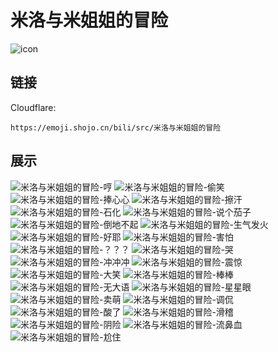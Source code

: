 # 米洛与米姐姐的冒险
![icon](https://emoji.shojo.cn/bili/src/米洛与米姐姐的冒险/icon.png)
## 链接
Cloudflare:
```
https://emoji.shojo.cn/bili/src/米洛与米姐姐的冒险
```
## 展示
![米洛与米姐姐的冒险-哼](https://emoji.shojo.cn/bili/src/米洛与米姐姐的冒险/米洛与米姐姐的冒险-哼.png)
![米洛与米姐姐的冒险-偷笑](https://emoji.shojo.cn/bili/src/米洛与米姐姐的冒险/米洛与米姐姐的冒险-偷笑.png)
![米洛与米姐姐的冒险-捧心心](https://emoji.shojo.cn/bili/src/米洛与米姐姐的冒险/米洛与米姐姐的冒险-捧心心.png)
![米洛与米姐姐的冒险-擦汗](https://emoji.shojo.cn/bili/src/米洛与米姐姐的冒险/米洛与米姐姐的冒险-擦汗.png)
![米洛与米姐姐的冒险-石化](https://emoji.shojo.cn/bili/src/米洛与米姐姐的冒险/米洛与米姐姐的冒险-石化.png)
![米洛与米姐姐的冒险-说个茄子](https://emoji.shojo.cn/bili/src/米洛与米姐姐的冒险/米洛与米姐姐的冒险-说个茄子.png)
![米洛与米姐姐的冒险-倒地不起](https://emoji.shojo.cn/bili/src/米洛与米姐姐的冒险/米洛与米姐姐的冒险-倒地不起.png)
![米洛与米姐姐的冒险-生气发火](https://emoji.shojo.cn/bili/src/米洛与米姐姐的冒险/米洛与米姐姐的冒险-生气发火.png)
![米洛与米姐姐的冒险-好耶](https://emoji.shojo.cn/bili/src/米洛与米姐姐的冒险/米洛与米姐姐的冒险-好耶.png)
![米洛与米姐姐的冒险-害怕](https://emoji.shojo.cn/bili/src/米洛与米姐姐的冒险/米洛与米姐姐的冒险-害怕.png)
![米洛与米姐姐的冒险-？？？](https://emoji.shojo.cn/bili/src/米洛与米姐姐的冒险/米洛与米姐姐的冒险-？？？.png)
![米洛与米姐姐的冒险-哭](https://emoji.shojo.cn/bili/src/米洛与米姐姐的冒险/米洛与米姐姐的冒险-哭.png)
![米洛与米姐姐的冒险-冲冲冲](https://emoji.shojo.cn/bili/src/米洛与米姐姐的冒险/米洛与米姐姐的冒险-冲冲冲.png)
![米洛与米姐姐的冒险-震惊](https://emoji.shojo.cn/bili/src/米洛与米姐姐的冒险/米洛与米姐姐的冒险-震惊.png)
![米洛与米姐姐的冒险-大笑](https://emoji.shojo.cn/bili/src/米洛与米姐姐的冒险/米洛与米姐姐的冒险-大笑.png)
![米洛与米姐姐的冒险-棒棒](https://emoji.shojo.cn/bili/src/米洛与米姐姐的冒险/米洛与米姐姐的冒险-棒棒.png)
![米洛与米姐姐的冒险-无大语](https://emoji.shojo.cn/bili/src/米洛与米姐姐的冒险/米洛与米姐姐的冒险-无大语.png)
![米洛与米姐姐的冒险-星星眼](https://emoji.shojo.cn/bili/src/米洛与米姐姐的冒险/米洛与米姐姐的冒险-星星眼.png)
![米洛与米姐姐的冒险-卖萌](https://emoji.shojo.cn/bili/src/米洛与米姐姐的冒险/米洛与米姐姐的冒险-卖萌.png)
![米洛与米姐姐的冒险-调侃](https://emoji.shojo.cn/bili/src/米洛与米姐姐的冒险/米洛与米姐姐的冒险-调侃.png)
![米洛与米姐姐的冒险-酸了](https://emoji.shojo.cn/bili/src/米洛与米姐姐的冒险/米洛与米姐姐的冒险-酸了.png)
![米洛与米姐姐的冒险-滑稽](https://emoji.shojo.cn/bili/src/米洛与米姐姐的冒险/米洛与米姐姐的冒险-滑稽.png)
![米洛与米姐姐的冒险-阴险](https://emoji.shojo.cn/bili/src/米洛与米姐姐的冒险/米洛与米姐姐的冒险-阴险.png)
![米洛与米姐姐的冒险-流鼻血](https://emoji.shojo.cn/bili/src/米洛与米姐姐的冒险/米洛与米姐姐的冒险-流鼻血.png)
![米洛与米姐姐的冒险-尬住](https://emoji.shojo.cn/bili/src/米洛与米姐姐的冒险/米洛与米姐姐的冒险-尬住.png)
